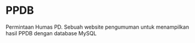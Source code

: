# PPDB
Permintaan Humas PD. Sebuah website pengumuman untuk menampilkan hasil PPDB dengan database MySQL
